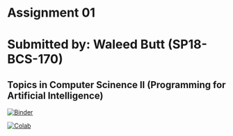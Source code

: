 # Assignment 01 

# Submitted by: Waleed Butt (SP18-BCS-170)  

## Topics in Computer Scinence II (Programming for Artificial Intelligence)

[![Binder](https://mybinder.org/badge_logo.svg)](https://mybinder.org/v2/gh/waleedbutt98/CUI.git/HEAD)

[![Colab](https://colab.research.google.com/assets/colab-badge.svg)](https://colab.research.google.com/github/waleedbutt98/CUI/blob/master/AI/A1/Code.ipynb)